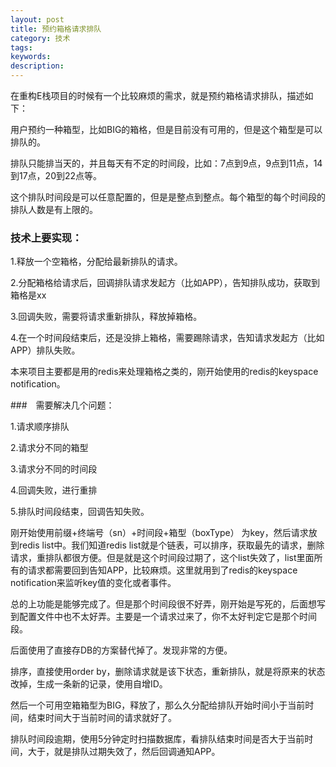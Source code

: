 ```yaml
---
layout: post
title: 预约箱格请求排队
category: 技术
tags: 
keywords: 
description: 
---
```



在重构E栈项目的时候有一个比较麻烦的需求，就是预约箱格请求排队，描述如下：

用户预约一种箱型，比如BIG的箱格，但是目前没有可用的，但是这个箱型是可以排队的。

排队只能排当天的，并且每天有不定的时间段，比如：7点到9点，9点到11点，14到17点，20到22点等。

这个排队时间段是可以任意配置的，但是是整点到整点。每个箱型的每个时间段的排队人数是有上限的。


### 技术上要实现：

1.释放一个空箱格，分配给最新排队的请求。

2.分配箱格给请求后，回调排队请求发起方（比如APP），告知排队成功，获取到箱格是xx

3.回调失败，需要将请求重新排队，释放掉箱格。

4.在一个时间段结束后，还是没排上箱格，需要踢除请求，告知请求发起方（比如APP）排队失败。

本来项目主要都是用的redis来处理箱格之类的，刚开始使用的redis的keyspace notification。

###　需要解决几个问题：

1.请求顺序排队

2.请求分不同的箱型

3.请求分不同的时间段

4.回调失败，进行重排

5.排队时间段结束，回调告知失败。

刚开始使用前缀+终端号（sn）+时间段+箱型（boxType） 为key，然后请求放到redis list中。我们知道redis list就是个链表，可以排序，获取最先的请求，删除请求，重排队都很方便。但是就是这个时间段过期了，这个list失效了，list里面所有的请求都需要回到告知APP，比较麻烦。这里就用到了redis的keyspace notification来监听key值的变化或者事件。

总的上功能是能够完成了。但是那个时间段很不好弄，刚开始是写死的，后面想写到配置文件中也不太好弄。主要是一个请求过来了，你不太好判定它是那个时间段。

后面使用了直接存DB的方案替代掉了。发现非常的方便。

排序，直接使用order by，删除请求就是该下状态，重新排队，就是将原来的状态改掉，生成一条新的记录，使用自增ID。

然后一个可用空箱箱型为BIG，释放了，那么久分配给排队开始时间小于当前时间，结束时间大于当前时间的请求就好了。

排队时间段逾期，使用5分钟定时扫描数据库，看排队结束时间是否大于当前时间，大于，就是排队过期失效了，然后回调通知APP。



